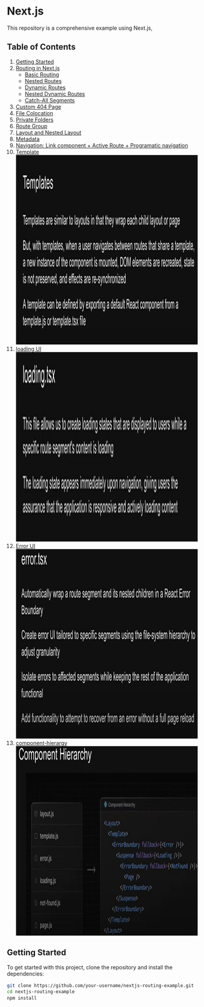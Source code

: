 # Next.js

This repository is a comprehensive example using Next.js,

## Table of Contents

1. [Getting Started](#getting-started)
2. [Routing in Next.js](#routing-in-nextjs)
   - [Basic Routing](#basic-routing)
   - [Nested Routes](#nested-routes)
   - [Dynamic Routes](#dynamic-routes)
   - [Nested Dynamic Routes](#nested-dynamic-routes)
   - [Catch-All Segments](#catch-all-segments)
3. [Custom 404 Page](#custom-404-page)
4. [File Colocation](#file-colocation)
5. [Private Folders](#private-folders)
6. [Route Group](#)
7. [Layout and Nested Layout](#)
8. [Metadata](#)
9. [Navigation: Link component + Active Route + Programatic navigation](#)
10. [Template](#)
    <img src="./github-img/template.png" alt="template" width="900" height="500" style="display:inline-block;"/>
11. [loading UI](#)
    <img src="./github-img/loading.png" alt="template" width="900" height="500" style="display:inline-block;"/>
12. [Error UI](#)
    <img src="./github-img/error.png" alt="template" width="900" height="500" style="display:inline-block;"/>
13. [component-hierargy](#)
    <img src="./github-img/component-hierargy.png" alt="template" width="900" height="500" style="display:inline-block;"/>

## Getting Started

To get started with this project, clone the repository and install the dependencies:

```bash
git clone https://github.com/your-username/nextjs-routing-example.git
cd nextjs-routing-example
npm install
```
